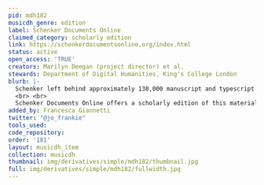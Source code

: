 ```yaml
---
pid: mdh182
musicdh_genre: edition
label: Schenker Documents Online
claimed_category: scholarly edition
link: https://schenkerdocumentsonline.org/index.html
status: active
open_access: 'TRUE'
creators: Marilyn Deegan (project director) et al.
stewards: Department of Digital Humanities, King's College London
blurb: |-
  Schenker left behind approximately 130,000 manuscript and typescript leaves comprising unpublished works, preparatory materials, and personal documents, preserved in two dedicated archives, numerous libraries, and private possession. The archived papers of several other scholars, among them Guido Adler, Oswald Jonas, Moriz Violin, and Arnold Schoenberg, also preserve correspondence and other documents relating to Schenker and his circle.
  <br> <br>
  Schenker Documents Online offers a scholarly edition of this material based not on facsimiles but on near-diplomatic transcriptions of the original texts, together with English translations, explanatory footnotes, summaries, and contextual material relating the texts to Schenker's personal development and that of his correspondents.
added_by: Francesca Giannetti
twitter: "@jo_frankie"
tools_used:
code_repository:
order: '181'
layout: musicdh_item
collection: musicdh
thumbnail: img/derivatives/simple/mdh182/thumbnail.jpg
full: img/derivatives/simple/mdh182/fullwidth.jpg
---
```

